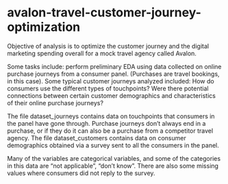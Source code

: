 # avalon-travel-customer-journey-optimization
Objective of analysis is to optimize the customer journey and the digital marketing spending overall for a mock travel agency called Avalon.

Some tasks include: perform preliminary EDA using data collected on online purchase journeys from a consumer panel. (Purchases are travel bookings, in this case). Some typical customer journeys analyzed included: How do consumers use the different types of touchpoints? Were there potential connections between certain customer demographics and characteristics of their online purchase journeys?

The file dataset_journeys contains data on touchpoints that consumers in the panel have gone through. Purchase journeys don’t always end in a purchase, or if they do it can also be a purchase from a competitor travel agency. The file dataset_customers contains data on consumer demographics obtained via a survey sent to all the
consumers in the panel.

Many of the variables are categorical variables, and some of the categories in this data are “not applicable”, “don’t know”. There are also some missing values where consumers did not reply to the survey.
